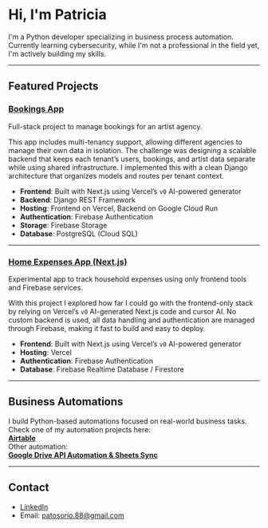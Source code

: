 # Hi, I'm Patricia 

I'm a Python developer specializing in business process automation. Currently learning cybersecurity, while I'm not a professional in the field yet, I'm actively building my skills.

---

## Featured Projects

### [Bookings App](https://github.com/patosorio/bookings-app)

Full-stack project to manage bookings for an artist agency.  

This app includes multi-tenancy support, allowing different agencies to manage their own data in isolation. The challenge was designing a scalable backend that keeps each tenant’s users, bookings, and artist data separate while using shared infrastructure. I implemented this with a clean Django architecture that organizes models and routes per tenant context.

- **Frontend**: Built with Next.js using Vercel’s `v0` AI-powered generator  
- **Backend**: Django REST Framework  
- **Hosting**: Frontend on Vercel, Backend on Google Cloud Run  
- **Authentication**: Firebase Authentication  
- **Storage**: Firebase Storage  
- **Database**: PostgreSQL (Cloud SQL)  

---

### [Home Expenses App (Next.js)](https://github.com/patosorio/home-expenses-nextjs)

Experimental app to track household expenses using only frontend tools and Firebase services.

With this project I explored how far I could go with the frontend-only stack by relying on Vercel’s `v0` AI-generated Next.js code and cursor AI. No custom backend is used, all data handling and authentication are managed through Firebase, making it fast to build and easy to deploy.

- **Frontend**: Built with Next.js using Vercel’s `v0` AI-powered generator  
- **Hosting**: Vercel  
- **Authentication**: Firebase Authentication  
- **Database**: Firebase Realtime Database / Firestore  

---

## Business Automations

I build Python-based automations focused on real-world business tasks.  
Check one of my automation projects here:  
**[Airtable](https://github.com/patosorio/airtable-drive-sync)**  
Other automation:  
**[Google Drive API Automation & Sheets Sync](https://github.com/patosorio/drive-api-automation)**

---

## Contact

- [LinkedIn](https://www.linkedin.com/in/patriciaosorio130194/)
- Email: patosorio.88@gmail.com

